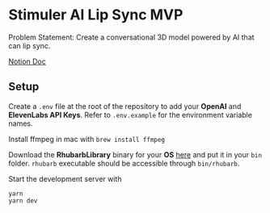 # Stimuler AI Lip Sync MVP
Problem Statement: Create a conversational 3D model powered by AI that can lip sync.

[Notion Doc](https://aadhithya-d.notion.site/aadhithya-d/Stimuler-AI-Assignment-MVP-6e650f7354c04753ab9574fed2cbfd00)

## Setup
Create a `.env` file at the root of the repository to add your **OpenAI** and **ElevenLabs API Keys**. Refer to `.env.example` for the environment variable names.

Install ffmpeg in mac with `brew install ffmpeg`

Download the **RhubarbLibrary** binary for your **OS** [here](https://github.com/DanielSWolf/rhubarb-lip-sync/releases) and put it in your `bin` folder. `rhubarb` executable should be accessible through `bin/rhubarb`.

Start the development server with
```
yarn
yarn dev
```
